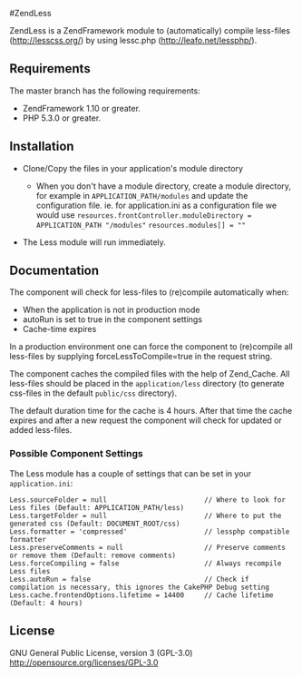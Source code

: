 #ZendLess

ZendLess is a ZendFramework module to (automatically) compile less-files (http://lesscss.org/) by using lessc.php (http://leafo.net/lessphp/).

## Requirements

The master branch has the following requirements:

* ZendFramework 1.10 or greater.
* PHP 5.3.0 or greater.

## Installation

* Clone/Copy the files in your application's module directory
    * When you don't have a module directory, create a module directory, for example in `APPLICATION_PATH/modules` and update the configuration file.
    ie. for application.ini as a configuration file we would use
    `resources.frontController.moduleDirectory = APPLICATION_PATH "/modules"`
    `resources.modules[] = ""`

* The Less module will run immediately.

## Documentation

The component will check for less-files to (re)compile automatically when:
 * When the application is not in production mode
 * autoRun is set to true in the component settings
 * Cache-time expires

In a production environment one can force the component to (re)compile all less-files by supplying forceLessToCompile=true in the request string.

The component caches the compiled files with the help of Zend_Cache.
All less-files should be placed in the `application/less` directory (to generate css-files in the default `public/css` directory).

The default duration time for the cache is 4 hours.
After that time the cache expires and after a new request the component will check for updated or added less-files.

### Possible Component Settings

The Less module has a couple of settings that can be set in your `application.ini`:

    Less.sourceFolder = null                        // Where to look for Less files (Default: APPLICATION_PATH/less)
    Less.targetFolder = null                        // Where to put the generated css (Default: DOCUMENT_ROOT/css)
    Less.formatter = 'compressed'                   // lessphp compatible formatter
    Less.preserveComments = null                    // Preserve comments or remove them (Default: remove comments)
    Less.forceCompiling = false                     // Always recompile Less files
    Less.autoRun = false                            // Check if compilation is necessary, this ignores the CakePHP Debug setting
    Less.cache.frontendOptions.lifetime = 14400     // Cache lifetime (Default: 4 hours)

## License
GNU General Public License, version 3 (GPL-3.0)
http://opensource.org/licenses/GPL-3.0